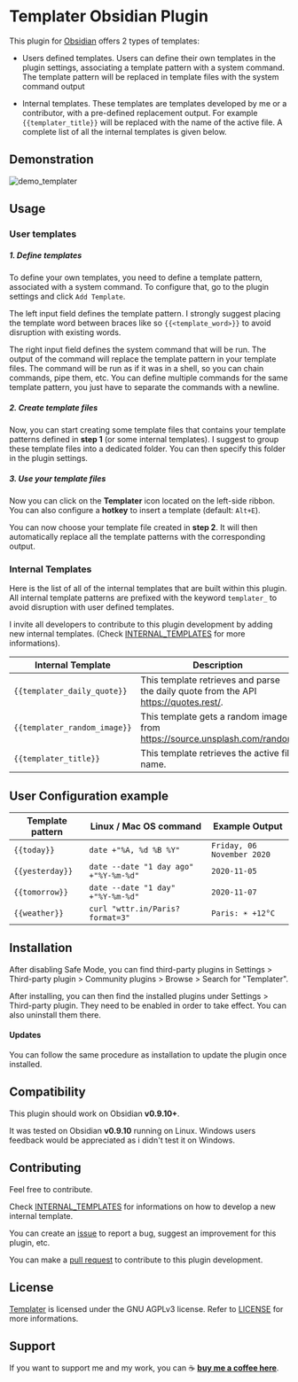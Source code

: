 

# Templater Obsidian Plugin

This plugin for [Obsidian](https://obsidian.md/) offers 2 types of templates:

- Users defined templates. Users can define their own templates in the plugin settings, associating a template pattern with a system command. The template pattern will be replaced in template files with the system command output

- Internal templates. These templates are templates developed by me or a contributor, with a pre-defined replacement output. For example `{{templater_title}}` will be replaced with the name of the active file. A complete list of all the internal templates is given below.

## Demonstration

![demo_templater](https://raw.githubusercontent.com/SilentVoid13/Templater/master/imgs/demo_templater.gif)

## Usage

### User templates

##### 1. Define templates

To define your own templates, you need to define a template pattern, associated with a system command. To configure that, go to the plugin settings and click `Add Template`.

The left input field defines the template pattern. I strongly suggest placing the template word between braces like so `{{<template_word>}}` to avoid disruption with existing words.

The right input field defines the system command that will be run. The output of the command will replace the template pattern in your template files. The command will be run as if it was in a shell, so you can chain commands, pipe them, etc. You can define multiple commands for the same template pattern, you just have to separate the commands with a newline.

##### 2. Create template files

Now, you can start creating some template files that contains your template patterns defined in **step 1** (or some internal templates). I suggest to group these template files into a dedicated folder. You can then specify this folder in the plugin settings.

##### 3. Use your template files

Now you can click on the **Templater** icon located on the left-side ribbon. You can also configure a **hotkey** to insert a template (default: `Alt+E`). 

You can now choose your template file created in **step 2**. It will then automatically replace all the template patterns with the corresponding output.

### Internal Templates

Here is the list of all of the internal templates that are built within this plugin. All internal template patterns are prefixed with the keyword `templater_` to avoid disruption with user defined templates. 

I invite all developers to contribute to this plugin development by adding new internal templates. (Check [INTERNAL_TEMPLATES](INTERNAL_TEMPLATES.md) for more informations).

| Internal Template            | Description                                                  | Example Output                                               |
| ---------------------------- | ------------------------------------------------------------ | ------------------------------------------------------------ |
| `{{templater_daily_quote}}`  | This template retrieves and parse the daily quote from the API https://quotes.rest/. | ![templater_daily_quote](https://raw.githubusercontent.com/SilentVoid13/Templater/master/imgs/templater_daily_quote.png) |
| `{{templater_random_image}}` | This template gets a random image from https://source.unsplash.com/random | `![image](https://images.unsplash.com/photo-1602583019685-26371425dc0f)` |
| `{{templater_title}}`        | This template retrieves the active file name.                | `MyFile`                                                     |

## User Configuration example

| Template pattern | Linux / Mac OS command                | Example Output             |
| ---------------- | ------------------------------------- | -------------------------- |
| `{{today}}`      | `date +"%A, %d %B %Y"`                | `Friday, 06 November 2020` |
| `{{yesterday}}`  | `date --date "1 day ago" +"%Y-%m-%d"` | `2020-11-05`               |
| `{{tomorrow}}`   | `date --date "1 day" +"%Y-%m-%d"`     | `2020-11-07`               |
| `{{weather}}`    | `curl "wttr.in/Paris?format=3"`       | `Paris: ☀️ +12°C`           |

## Installation

After disabling Safe Mode, you can find third-party plugins in Settings > Third-party plugin > Community plugins > Browse > Search for "Templater".

After installing, you can then find the installed plugins under Settings > Third-party plugin. They need to be enabled in order to take effect. You can also uninstall them there.

#### Updates

You can follow the same procedure as installation to update the plugin once installed.

## Compatibility

This plugin should work on Obsidian **v0.9.10+**.

It was tested on Obsidian **v0.9.10** running on Linux. Windows users feedback would be appreciated as i didn't test it on Windows.

## Contributing

Feel free to contribute.

Check [INTERNAL_TEMPLATES](https://github.com/SilentVoid13/Templater/blob/master/INTERNAL_TEMPLATES.md) for informations on how to develop a new internal template.

You can create an [issue](https://github.com/SilentVoid13/Templater/issues) to report a bug, suggest an improvement for this plugin, etc.

You can make a [pull request](https://github.com/SilentVoid13/Templater/pulls) to contribute to this plugin development.

## License

[Templater](https://github.com/SilentVoid13/Templater) is licensed under the GNU AGPLv3 license. Refer to [LICENSE](https://github.com/SilentVoid13/Templater/blob/master/LICENSE.TXT) for more informations.

## Support

If you want to support me and my work, you can ☕ [**buy me a coffee here**](https://buymeacoff.ee/SilentVoid13).
